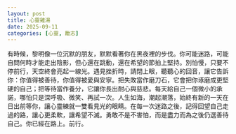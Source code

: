 ```yaml
---
layout: post
title: 心靈雞湯
date: 2025-09-11
categories: [心靈, 勵志]
---
```


有時候，黎明像一位沉默的朋友，默默看著你在黑夜裡的步伐。你可能迷路，可能自問何時才能走出陰影，但心還在跳動，還在希望的節拍上堅持。別怕慢，只要不停前行，天空終會亮起一線光。遇見挫折時，請閉上眼，聽聽心的回音，讓它告訴你：你值得被善待，你值得被愛與安寧。把失敗當作磨刀石，它會把你琢磨成更堅硬的自己；把等待當作養分，它讓你長出耐心與慈悲。每天給自己一個微小的承諾，哪怕只是深呼吸、微笑、再試一次。人生如海，潮起潮落，始終有新的一天在日出前等你，讓心靈練就一雙看見光的眼睛。在每一次迷路之後，記得回望自己走過的路，讓心更柔軟，讓希望不滅。勇敢不是不害怕，而是盡力而為之後仍選善待自己。你已經在路上。前行。